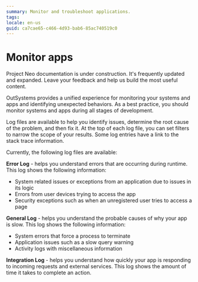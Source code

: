 ```yaml
---
summary: Monitor and troubleshoot applications.
tags: 
locale: en-us
guid: ca7cae65-c466-4d93-bab6-85ac740519c0
---
```


# Monitor apps

<div class="info" markdown="1">

Project Neo documentation is under construction. It's frequently updated and expanded. Leave your feedback and help us build the most useful content.

</div>

OutSystems provides a unified experience for monitoring your systems and apps and identifying unexpected behaviors. As a best practice, you should monitor systems and apps during all stages of development.

Log files are available to help you identify issues, determine the root cause of the problem, and then fix it. At the top of each log file, you can set filters to narrow the scope of your results. Some log entries have a link to the stack trace information.

Currently, the following log files are available:

**Error Log** - helps you understand errors that are occurring during runtime. This log shows the following information:

* System related issues or exceptions from an application due to issues in its logic
* Errors from user devices trying to access the app
* Security exceptions such as when an unregistered user tries to access a page

**General Log** - helps you understand the probable causes of why your app is slow. This log shows the following information:

* System errors that force a process to terminate
* Application issues such as a slow query warning
* Activity logs with miscellaneous information 

**Integration Log** - helps you understand how quickly your app is responding to incoming requests and external services. This log shows the amount of time it takes to complete an action.
